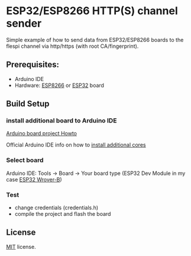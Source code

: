 # ESP32/ESP8266 HTTP(S) channel sender
Simple example of how to send data from ESP32/ESP8266 boards to the flespi channel via http/https (with root CA/fingerprint).

## Prerequisites:

- Arduino IDE
- Hardware: [ESP8266](https://en.wikipedia.org/wiki/ESP8266) or [ESP32](https://en.wikipedia.org/wiki/ESP32) board

## Build Setup

### install additional board to Arduino IDE
[Arduino board project Howto](https://github.com/esp8266/Arduino/blob/master/README.md#installing-with-boards-manager)

Official Arduino IDE info on how to [install additional cores](https://www.arduino.cc/en/Guide/Cores)

### Select board
Arduino IDE: Tools -> Board -> Your board type (ESP32 Dev Module in my case [ESP32 Wrover-B](https://eu.mouser.com/new/espressif/espressif-esp32-wrover-b-module/))

### Test
- change credentials (credentials.h)
- compile the project and flash the board

## License
[MIT](https://github.com/flespi-software/ESP32-ESP8266_http_channel/blob/main/LICENSE) license.
